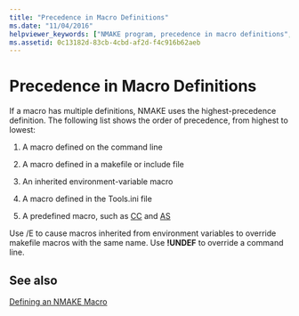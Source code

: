 ```yaml
---
title: "Precedence in Macro Definitions"
ms.date: "11/04/2016"
helpviewer_keywords: ["NMAKE program, precedence in macro definitions", "macros, precedence"]
ms.assetid: 0c13182d-83cb-4cbd-af2d-f4c916b62aeb
---
```

# Precedence in Macro Definitions

If a macro has multiple definitions, NMAKE uses the highest-precedence definition. The following list shows the order of precedence, from highest to lowest:

1. A macro defined on the command line

1. A macro defined in a makefile or include file

1. An inherited environment-variable macro

1. A macro defined in the Tools.ini file

1. A predefined macro, such as [CC](command-macros-and-options-macros.md) and [AS](command-macros-and-options-macros.md)

Use /E to cause macros inherited from environment variables to override makefile macros with the same name. Use **!UNDEF** to override a command line.

## See also

[Defining an NMAKE Macro](defining-an-nmake-macro.md)
